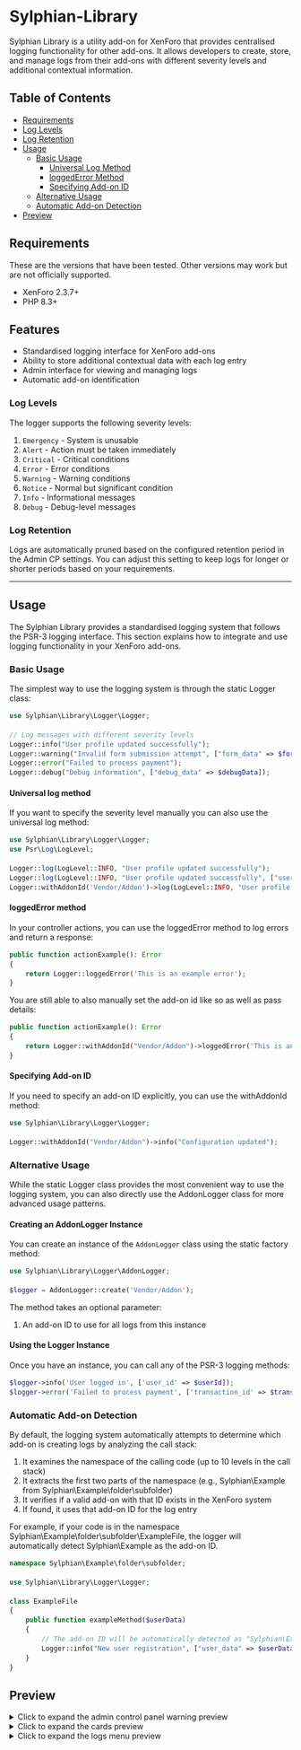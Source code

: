 # Sylphian-Library

Sylphian Library is a utility add-on for XenForo that provides centralised logging functionality for other add-ons. It allows developers to create, store, and manage logs from their add-ons with different severity levels and additional contextual information.

## Table of Contents
- [Requirements](#requirements)
- [Log Levels](#log-levels)
- [Log Retention](#log-retention)
- [Usage](#usage)
    - [Basic Usage](#basic-usage)
        - [Universal Log Method](#universal-log-method)
        - [loggedError Method](#loggederror-method)
        - [Specifying Add-on ID](#specifying-add-on-id)
    - [Alternative Usage](#alternative-usage)
    - [Automatic Add-on Detection](#automatic-add-on-detection)
- [Preview](#preview)

## Requirements

These are the versions that have been tested. Other versions may work but are not officially supported.

- XenForo 2.3.7+
- PHP 8.3+

## Features

- Standardised logging interface for XenForo add-ons
- Ability to store additional contextual data with each log entry
- Admin interface for viewing and managing logs
- Automatic add-on identification

### Log Levels

The logger supports the following severity levels:

1. `Emergency` - System is unusable
2. `Alert` - Action must be taken immediately
3. `Critical` - Critical conditions
4. `Error` - Error conditions
5. `Warning` - Warning conditions
6. `Notice` - Normal but significant condition
7. `Info` - Informational messages
8. `Debug` - Debug-level messages

### Log Retention

Logs are automatically pruned based on the configured retention period in the Admin CP settings. You can adjust this setting to keep logs for longer or shorter periods based on your requirements.

---

## Usage

The Sylphian Library provides a standardised logging system that follows the PSR-3 logging interface. This section explains how to integrate and use logging functionality in your XenForo add-ons.

### Basic Usage

The simplest way to use the logging system is through the static Logger class:

```php
use Sylphian\Library\Logger\Logger;

// Log messages with different severity levels
Logger::info("User profile updated successfully");
Logger::warning("Invalid form submission attempt", ["form_data" => $formData]);
Logger::error("Failed to process payment");
Logger::debug("Debug information", ["debug_data" => $debugData]);
```

#### Universal log method

If you want to specify the severity level manually you can also use the universal log method:

```php
use Sylphian\Library\Logger\Logger;
use Psr\Log\LogLevel;

Logger::log(LogLevel::INFO, "User profile updated successfully"); 
Logger::log(LogLevel::INFO, "User profile updated successfully", ["user_id" => $userId]);
Logger::withAddonId('Vendor/Addon')->log(LogLevel::INFO, "User profile updated successfully");
```

#### loggedError method

In your controller actions, you can use the loggedError method to log errors and return a response:

```php
public function actionExample(): Error
{
    return Logger::loggedError('This is an example error');
}
```

You are still able to also manually set the add-on id like so as well as pass details:

```php
public function actionExample(): Error
{
    return Logger::withAddonId("Vendor/Addon")->loggedError('This is an example error', ["errorDetails" => "This is an example error details"]);
}
```

#### Specifying Add-on ID

If you need to specify an add-on ID explicitly, you can use the withAddonId method:

```php
use Sylphian\Library\Logger\Logger;

Logger::withAddonId("Vendor/Addon")->info("Configuration updated");
```

### Alternative Usage

While the static Logger class provides the most convenient way to use the logging system, you can also directly use the AddonLogger class for more advanced usage patterns.

#### Creating an AddonLogger Instance

You can create an instance of the `AddonLogger` class using the static factory method:
```php
use Sylphian\Library\Logger\AddonLogger;

$logger = AddonLogger::create('Vendor/Addon');
```

The method takes an optional parameter:

1. An add-on ID to use for all logs from this instance

#### Using the Logger Instance

Once you have an instance, you can call any of the PSR-3 logging methods:

```php
$logger->info('User logged in', ['user_id' => $userId]);
$logger->error('Failed to process payment', ['transaction_id' => $transactionId]);
```

### Automatic Add-on Detection

By default, the logging system automatically attempts to determine which add-on is creating logs by analyzing the call stack:

1. It examines the namespace of the calling code (up to 10 levels in the call stack)
2. It extracts the first two parts of the namespace (e.g., Sylphian\Example from Sylphian\Example\folder\subfolder)
3. It verifies if a valid add-on with that ID exists in the XenForo system
4. If found, it uses that add-on ID for the log entry

For example, if your code is in the namespace Sylphian\Example\folder\subfolder\ExampleFile, the logger will automatically detect Sylphian\Example as the add-on ID.

```php
namespace Sylphian\Example\folder\subfolder;

use Sylphian\Library\Logger\Logger;

class ExampleFile
{
    public function exampleMethod($userData)
    {
        // The add-on ID will be automatically detected as "Sylphian\Example"
        Logger::info("New user registration", ["user_data" => $userData]);
    }
}
```

## Preview
<details>
<summary>Click to expand the admin control panel warning preview</summary>

![Admin Control Panel Warning](assets/sylphian_library_admin_control_panel_warning_preview.png)

</details>

<details>
<summary>Click to expand the cards preview</summary>

![Cards](assets/sylphian_library_cards_preview.png)

</details>

<details>
<summary>Click to expand the logs menu preview</summary>

![Logs Menu](assets/sylphian_library_logs_preview.png)

</details>